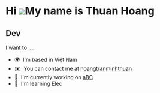 Hi ![](https://user-images.githubusercontent.com/18350557/176309783-0785949b-9127-417c-8b55-ab5a4333674e.gif)My name is Thuan Hoang
===================================================================================================================================

Dev
---

I want to ....

*   🌍  I'm based in Việt Nam
*   ✉️  You can contact me at [hoangtranminhthuan](mailto:hoangtranminhthuan)
*   🚀  I'm currently working on [aBC](http://DFFGG)
*   🧠  I'm learning Elec
